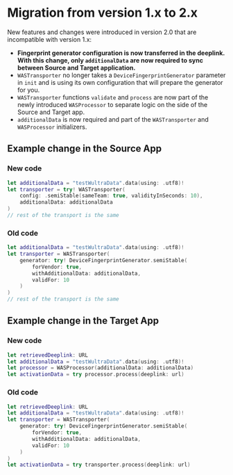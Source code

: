 # Migration from version 1.x to 2.x

New features and changes were introduced in version 2.0 that are incompatible with version 1.x:

- **Fingerprint generator configuration is now transferred in the deeplink. With this change, only `additionalData` are now required to sync between Source and Target application.**
- `WASTransporter` no longer takes a `DeviceFingerprintGenerator` parameter in `init` and is using its own configuration that will prepare the generator for you.
- `WASTransporter` functions `validate` and `process` are now part of the newly introduced `WASProcessor` to separate logic on the side of the Source and Target app.
- `additionalData` is now required and part of the `WASTransporter` and `WASProcessor` initializers.

## Example change in the Source App

### New code
```swift
let additionalData = "testWultraData".data(using: .utf8)!
let transporter = try! WASTransporter(
	config: .semiStable(sameTeam: true, validityInSeconds: 10), 
	additionalData: additionalData
)
// rest of the transport is the same
```

### Old code
```swift
let additionalData = "testWultraData".data(using: .utf8)!
let transporter = WASTransporter(
	generator: try! DeviceFingerprintGenerator.semiStable(
		forVendor: true, 
		withAdditionalData: additionalData, 
		validFor: 10
	)
)
// rest of the transport is the same
```

## Example change in the Target App

### New code
```swift
let retrievedDeeplink: URL
let additionalData = "testWultraData".data(using: .utf8)!
let processor = WASProcessor(additionalData: additionalData)
let activationData = try processor.process(deeplink: url)
```

### Old code
```swift
let retrievedDeeplink: URL
let additionalData = "testWultraData".data(using: .utf8)!
let transporter = WASTransporter(
	generator: try! DeviceFingerprintGenerator.semiStable(
		forVendor: true, 
		withAdditionalData: additionalData, 
		validFor: 10
	)
)
let activationData = try transporter.process(deeplink: url)
```